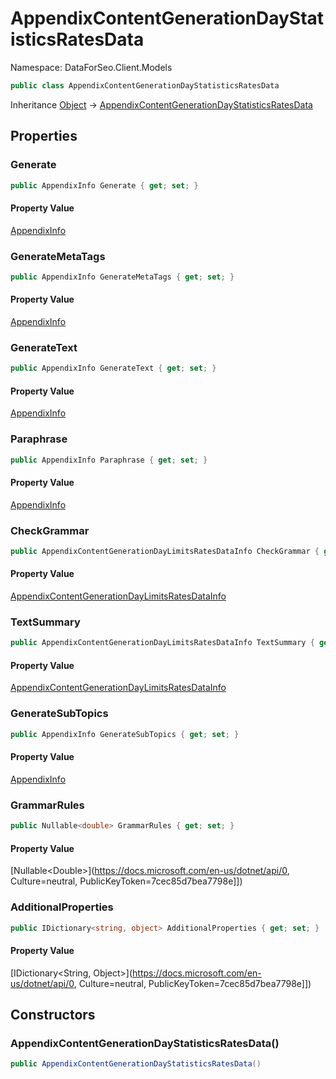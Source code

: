 # AppendixContentGenerationDayStatisticsRatesData

Namespace: DataForSeo.Client.Models

```csharp
public class AppendixContentGenerationDayStatisticsRatesData
```

Inheritance [Object](https://docs.microsoft.com/en-us/dotnet/api/Object) → [AppendixContentGenerationDayStatisticsRatesData](./AppendixContentGenerationDayStatisticsRatesData.md)

## Properties

### **Generate**

```csharp
public AppendixInfo Generate { get; set; }
```

#### Property Value

[AppendixInfo](./AppendixInfo.md)<br>

### **GenerateMetaTags**

```csharp
public AppendixInfo GenerateMetaTags { get; set; }
```

#### Property Value

[AppendixInfo](./AppendixInfo.md)<br>

### **GenerateText**

```csharp
public AppendixInfo GenerateText { get; set; }
```

#### Property Value

[AppendixInfo](./AppendixInfo.md)<br>

### **Paraphrase**

```csharp
public AppendixInfo Paraphrase { get; set; }
```

#### Property Value

[AppendixInfo](./AppendixInfo.md)<br>

### **CheckGrammar**

```csharp
public AppendixContentGenerationDayLimitsRatesDataInfo CheckGrammar { get; set; }
```

#### Property Value

[AppendixContentGenerationDayLimitsRatesDataInfo](./AppendixContentGenerationDayLimitsRatesDataInfo.md)<br>

### **TextSummary**

```csharp
public AppendixContentGenerationDayLimitsRatesDataInfo TextSummary { get; set; }
```

#### Property Value

[AppendixContentGenerationDayLimitsRatesDataInfo](./AppendixContentGenerationDayLimitsRatesDataInfo.md)<br>

### **GenerateSubTopics**

```csharp
public AppendixInfo GenerateSubTopics { get; set; }
```

#### Property Value

[AppendixInfo](./AppendixInfo.md)<br>

### **GrammarRules**

```csharp
public Nullable<double> GrammarRules { get; set; }
```

#### Property Value

[Nullable&lt;Double&gt;](https://docs.microsoft.com/en-us/dotnet/api/0, Culture=neutral, PublicKeyToken=7cec85d7bea7798e]])<br>

### **AdditionalProperties**

```csharp
public IDictionary<string, object> AdditionalProperties { get; set; }
```

#### Property Value

[IDictionary&lt;String, Object&gt;](https://docs.microsoft.com/en-us/dotnet/api/0, Culture=neutral, PublicKeyToken=7cec85d7bea7798e]])<br>

## Constructors

### **AppendixContentGenerationDayStatisticsRatesData()**

```csharp
public AppendixContentGenerationDayStatisticsRatesData()
```
